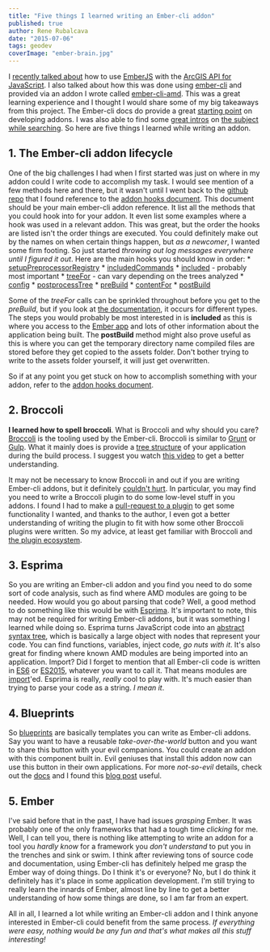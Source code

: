 ```yaml
---
title: "Five things I learned writing an Ember-cli addon"
published: true
author: Rene Rubalcava
date: "2015-07-06"
tags: geodev
coverImage: "ember-brain.jpg"
---
```


I [recently talked about](https://odoe.net/blog/ember-with-arcgis-api-for-javascript/) how to use [EmberJS](http://emberjs.com/) with the [ArcGIS API for JavaScript](https://developers.arcgis.com/javascript/). I also talked about how this was done using [ember-cli](http://www.ember-cli.com/) and provided via an addon I wrote called [ember-cli-amd](https://github.com/Esri/ember-cli-amd). This was a great learning experience and I thought I would share some of my big takeaways from this project. The Ember-cli docs do provide a great [starting point](http://www.ember-cli.com/extending/#developing-addons-and-blueprints) on developing addons. I was also able to find some [great intros](http://toranbillups.com/blog/archive/2014/12/22/write-your-first-ember-cli-addon-in-six-easy-steps/) on [the subject](https://gist.github.com/kristianmandrup/ae3174217f68a6a51ed5) [while searching](http://hashrocket.com/blog/posts/building-ember-addons). So here are five things I learned while writing an addon.

## 1\. The Ember-cli addon lifecycle

One of the big challenges I had when I first started was just on where in my addon could I write code to accomplish my task. I would see mention of a few methods here and there, but it wasn't until I went back to the [github repo](https://github.com/ember-cli/ember-cli) that I found reference to the [addon hooks document](https://github.com/ember-cli/ember-cli/blob/master/ADDON_HOOKS.md). This document should be your main ember-cli addon reference. It list all the methods that you could hook into for your addon. It even list some examples where a hook was used in a relevant addon. This was great, but the order the hooks are listed isn't the order things are executed. You could definitely make out by the names on when certain things happen, but _as a newcomer_, I wanted some firm footing. So just started _throwing out log messages everywhere until I figured it out_. Here are the main hooks you should know in order: \* [setupPreprocessorRegistry](https://github.com/ember-cli/ember-cli/blob/master/ADDON_HOOKS.md#setuppreprocessorregistry) \* [includedCommands](https://github.com/ember-cli/ember-cli/blob/master/ADDON_HOOKS.md#includedcommands) \* [included](https://github.com/ember-cli/ember-cli/blob/master/ADDON_HOOKS.md#included) - probably most important \* [treeFor](https://github.com/ember-cli/ember-cli/blob/master/ADDON_HOOKS.md#treefor) - can vary depending on the trees analyzed \* [config](https://github.com/ember-cli/ember-cli/blob/master/ADDON_HOOKS.md#config) \* [postprocessTree](https://github.com/ember-cli/ember-cli/blob/master/ADDON_HOOKS.md#postprocesstree) \* [preBuild](https://github.com/ember-cli/ember-cli/blob/master/ADDON_HOOKS.md#prebuild) \* [contentFor](https://github.com/ember-cli/ember-cli/blob/master/ADDON_HOOKS.md#contentfor) \* [postBuild](https://github.com/ember-cli/ember-cli/blob/master/ADDON_HOOKS.md#postbuild)

Some of the _treeFor_ calls can be sprinkled throughout before you get to the _preBuild_, but if you look at [the documentation](https://github.com/ember-cli/ember-cli/blob/master/ADDON_HOOKS.md#treefor), it occurs for different types. The steps you would probably be most interested in is **included** as this is where you access to the [Ember app](https://github.com/ember-cli/ember-cli/blob/v0.1.15/lib/broccoli/ember-app.js) and lots of other information about the application being built. The **postBuild** method might also prove useful as this is where you can get the temporary directory name compiled files are stored before they get copied to the assets folder. Don't bother trying to write to the assets folder yourself, it will just get overwritten.

So if at any point you get stuck on how to accomplish something with your addon, refer to the [addon hooks document](https://github.com/ember-cli/ember-cli/blob/master/ADDON_HOOKS.md).

## 2\. Broccoli

**I learned how to spell broccoli**. What is Broccoli and why should you care? [Broccoli](https://github.com/broccolijs/broccoli) is the tooling used by the Ember-cli. Broccoli is similar to [Grunt](http://gruntjs.com/) or [Gulp](http://gulpjs.com/). What it mainly does is provide a [tree structure](https://github.com/broccolijs/broccoli#plugin-api-specification) of your application during the build process. I suggest you watch [this video](https://www.youtube.com/watch?v=PEb4BiXH4bE) to get a better understanding.

It may not be necessary to know Broccoli in and out if you are writing Ember-cli addons, but it definitely [couldn't hurt](https://github.com/ember-cli/ember-cli/tree/master/lib/broccoli). In particular, you may find you need to write a Broccoli plugin to do some low-level stuff in you addons. I found I had to make a [pull-request to a plugin](https://github.com/rwjblue/broccoli-string-replace) to get some functionality I wanted, and thanks to the author, I even got a better understanding of writing the plugin to fit with how some other Broccoli plugins were written. So my advice, at least get familiar with Broccoli and [the plugin ecosystem](http://broccoliplugins.com/).

## 3\. Esprima

So you are writing an Ember-cli addon and you find you need to do some sort of code analysis, such as find where AMD modules are going to be needed. How would you go about parsing that code? Well, a good method to do something like this would be with [Esprima](http://esprima.org/). It's important to note, this may not be required for writing Ember-cli addons, but it was something I learned while doing so. Esprima turns JavaScript code into an [abstract syntax tree](https://en.wikipedia.org/wiki/Abstract_syntax_tree), which is basically a large object with nodes that represent your code. You can find functions, variables, inject code, _go nuts with it_. It's also great for finding where known AMD modules are being imported into an application. Import? Did I forget to mention that all Ember-cli code is written in [ES6](http://es6-features.org/#Constants) or [ES2015](https://babeljs.io/docs/learn-es2015/), whatever you want to call it. That means modules are [import](https://developer.mozilla.org/en-US/docs/Web/JavaScript/Reference/Statements/import)'ed. Esprima is really, _really_ cool to play with. It's much easier than trying to parse your code as a string. _I mean it_.

## 4\. Blueprints

So [blueprints](http://www.ember-cli.com/extending/#generators-and-blueprints) are basically templates you can write as Ember-cli addons. Say you want to have a reusable _take-over-the-world_ button and you want to share this button with your evil companions. You could create an addon with this component built in. Evil geniuses that install this addon now can use this button in their own applications. For more _not-so-evil_ details, check out the [docs](http://www.ember-cli.com/extending/#developing-addons-and-blueprints) and I found this [blog post](http://johnotander.com/ember/2014/12/14/creating-an-emberjs-addon-with-the-ember-cli/) useful.

## 5\. Ember

I've said before that in the past, I have had issues _grasping_ Ember. It was probably one of the only frameworks that had a tough time _clicking_ for me. Well, I can tell you, there is nothing like attempting to write an addon for a tool you _hardly know_ for a framework you _don't understand_ to put you in the trenches and sink or swim. I think after reviewing tons of source code and documentation, using Ember-cli has definitely helped me grasp the Ember way of doing things. Do I think it's or everyone? No, but I do think it definitely has it's place in some application development. I'm still trying to really learn the innards of Ember, almost line by line to get a better understanding of how some things are done, so I am far from an expert.

All in all, I learned a lot while writing an Ember-cli addon and I think anyone interested in Ember-cli could benefit from the same process. _If everything were easy, nothing would be any fun and that's what makes all this stuff interesting!_

